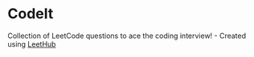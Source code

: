 # CodeIt
Collection of LeetCode questions to ace the coding interview! - Created using [LeetHub](https://github.com/QasimWani/LeetHub)
